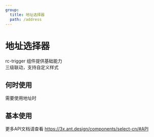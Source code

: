```yaml
---
group:
  title: 地址选择器
  path: /address
---
```


# 地址选择器

rc-trigger 组件提供基础能力  
三级联动，支持自定义样式

## 何时使用
需要使用地址时

## 基本使用

<code src="../examples/basic.tsx"></code>

<API src="../src/index.ts"></API>

更多API文档请查看 https://3x.ant.design/components/select-cn/#API
